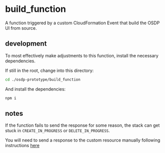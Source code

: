 # build_function

A function triggered by a custom CloudFormation Event that build the OSDP UI from source.

## development

To most effectively make adjustments to this function, install the necessary dependencies.

If still in the root, change into this directory:

```bash
cd ./osdp-prototype/build_function
```

And install the dependencies:

```bash
npm i
```

## notes

If the function fails to send the response for some reason, the stack can get stuck in `CREATE_IN_PROGRESS` or `DELETE_IN_PROGRESS`.

You will need to send a response to the custom resource manually following instructions [here](https://repost.aws/knowledge-center/cloudformation-lambda-resource-delete)


